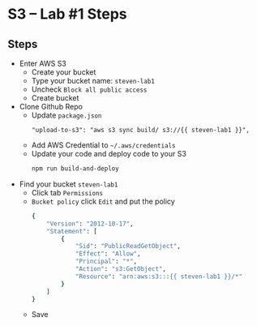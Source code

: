 # S3 – Lab #1 Steps

## Steps

- Enter AWS S3
    - Create your bucket
    - Type your bucket name: `steven-lab1`
    - Uncheck `Block all public access`
    - Create bucket
- Clone Github Repo
    - Update `package.json`
        ```
        "upload-to-s3": "aws s3 sync build/ s3://{{ steven-lab1 }}",
        ```
    - Add AWS Credential to `~/.aws/credentials`
    - Update your code and deploy code to your S3
        ```bash
        npm run build-and-deploy
        ```
- Find your bucket `steven-lab1`
    - Click tab `Permissions`
    - `Bucket policy` click `Edit` and put the policy
        ```bash
        {
            "Version": "2012-10-17",
            "Statement": [
                {
                    "Sid": "PublicReadGetObject",
                    "Effect": "Allow",
                    "Principal": "*",
                    "Action": "s3:GetObject",
                    "Resource": "arn:aws:s3:::{{ steven-lab1 }}/*"
                }
            ]
        }
        ```
    - Save